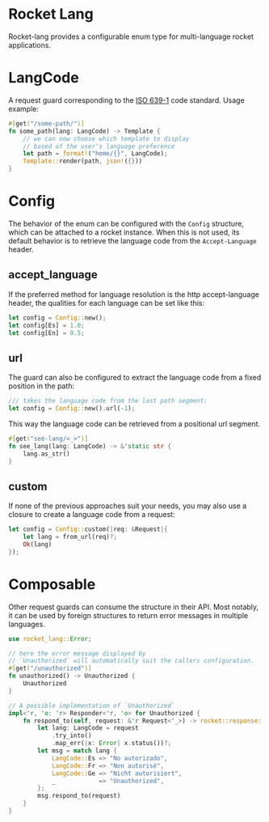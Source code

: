 # Rocket Lang
Rocket-lang provides a configurable enum type for multi-language rocket applications. 

# LangCode
A request guard corresponding to the [ISO 639-1](https://en.wikipedia.org/wiki/ISO_639-1) code standard. 
Usage example: 
```rust
#[get("/some-path/")]
fn some_path(lang: LangCode) -> Template {
    // we can now choose which template to display
    // based of the user's language preference
    let path = format!("home/{}", LangCode); 
    Template::render(path, json!({}))
}
```

# Config 
The behavior of the enum can be configured with the `Config` structure, which can be attached to a rocket instance. 
When this is not used, its default behavior is to retrieve the language code from the `Accept-Language` header.

## accept_language
If the preferred method for language resolution is the http accept-language header, the qualities for each language can be set like this:
```rust
let config = Config::new(); 
let config[Es] = 1.0; 
let config[En] = 0.5;
```

## url
The guard can also be configured to extract the language code from a fixed position in the path: 
```rust
/// takes the language code from the last path segment:
let config = Config::new().url(-1); 
```

This way the language code can be retrieved from a positional url segment. 
```rust
#[get("see-lang/<_>")]
fn see_lang(lang: LangCode) -> &'static str {
    lang.as_str()
}

```
## custom
If none of the previous approaches suit your needs, you may also use a closure to create a language code from a request: 
```rust
let config = Config::custom(|req: &Request|{
    let lang = from_url(req)?;
    Ok(lang) 
}); 
```



# Composable
Other request guards can consume the structure in their API. Most notably, it can be used by foreign structures to return error messages in multiple languages.

```rust
use rocket_lang::Error; 

// here the error message displayed by
// `Unauthorized` will automatically suit the callers configuration.
#[get("/unauthorized")]
fn unauthorized() -> Unauthorized {
    Unauthorized
}

// A possible implementation of `Unauthorized`
impl<'r, 'o: 'r> Responder<'r, 'o> for Unauthorized {
    fn respond_to(self, request: &'r Request<'_>) -> rocket::response::Result<'o> {
        let lang: LangCode = request
            .try_into()
            .map_err(|x: Error| x.status())?;
        let msg = match lang {
            LangCode::Es => "No autorizado",
            LangCode::Fr => "Non autorisé",
            LangCode::Ge => "Nicht autorisiert",
            _            => "Unauthorized",  
        };
        msg.respond_to(request)
    }
}
```
